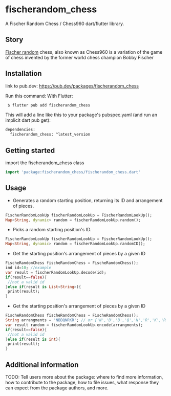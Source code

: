 # fischerandom_chess

A Fischer Random Chess / Chess960 dart/flutter library.

## Story
[Fischer random](https://en.wikipedia.org/wiki/Fischer_random_chess) chess, also known as Chess960 is a variation of the game of chess invented by the former world chess champion Bobby Fischer


## Installation

link to pub.dev:
https://pub.dev/packages/fischerandom_chess

Run this command:
With Flutter:

```bash
 $ flutter pub add fischerandom_chess
```
This will add a line like this to your package's pubspec.yaml (and run an implicit dart pub get):

```bash
dependencies:
  fischerandom_chess: ^latest_version
```


## Getting started

import the fischerandom_chess class 

```dart
import 'package:fischerandom_chess/fischerandom_chess.dart' 
```


## Usage

- Generates a random starting position, returning its ID and arrangement of pieces.

```dart
FischerRandomLookUp fischerRandomLookUp = FischerRandomLookUp();
Map<String, dynamic> random = fischerRandomLookUp.random();
```

- Picks a random starting position's ID.

```dart
FischerRandomLookUp fischerRandomLookUp = FischerRandomLookUp();
Map<String, dynamic> random = fischerRandomLookUp.randomID();
```

- Get the starting position's arrangement of pieces by a given ID

```dart
FischeRandomChess fischeRandomChess = FischeRandomChess();
ind id=10; //example
var result = fischerRandomLookUp.decode(id);
if(result==false){
 //not a valid id
}else if(result is List<String>){
 print(result);
}
```

- Get the starting position's arrangement of pieces by a given ID

```dart
FischeRandomChess fischeRandomChess = FischeRandomChess();
String arrangments = 'NBBQNRKR'; // or ['N','B','B','Q','N','R','K','R']
var result random = fischerRandomLookUp.encode(arrangments);
if(result==false){
 //not a valid id
}else if(result is int){
 print(result);
}
```

## Additional information

TODO: Tell users more about the package: where to find more information, how to 
contribute to the package, how to file issues, what response they can expect 
from the package authors, and more.

